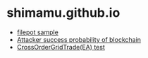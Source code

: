 # shimamu.github.io

- [filepot sample](https://shimamu.github.io/filepot/filepot.html)
- [Attacker success probability of blockchain](https://shimamu.github.io/attacker-success-probability/)
- [CrossOrderGridTrade(EA) test](https://shimamu.github.io/mql4-cross-order-grid-trade-test-report/)

